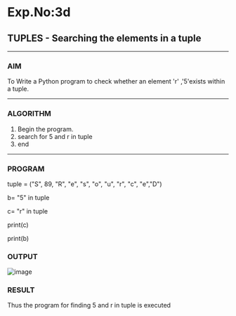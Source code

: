 # Exp.No:3d  
## TUPLES - Searching the elements in a tuple

---

### AIM  
To Write a Python program to check whether an element 'r'  ,'5'exists within a tuple.

---

### ALGORITHM

1. Begin the program.
2. search for 5 and r in tuple
3. end

---

### PROGRAM

tuple = ("S", 89, "R", "e", "s", "o", "u", "r", "c", "e","D")

b= "5" in tuple

c= "r" in tuple

print(c)

print(b)


### OUTPUT
![image](https://github.com/user-attachments/assets/ba49adce-9a09-4690-b36f-f2352ddfffc2)

### RESULT
Thus the program for finding 5 and r in tuple is executed
